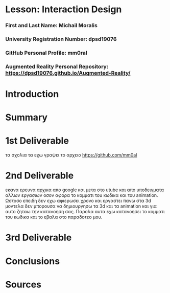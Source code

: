 # Lesson: Interaction Design

### First and Last Name: Michail Moralis
### University Registration Number: dpsd19076
### GitHub Personal Profile: mm0ral
### Augmented Reality Personal Repository: https://dpsd19076.github.io/Augmented-Reality/

# Introduction

# Summary


# 1st Deliverable
τα σχολια τα εχω γραψει το αρχειο https://github.com/mm0al

# 2nd Deliverable
εκανα ερευνα αρχικα απο google και μετα στο utube και απο υποδειγματα αλλων εργασιων  οσον αφορα το κομματι του κωδικα και του animation. Ωστοσο επειδη δεν εχω αφιερωσει χρονο και εργαστει πανω στα 3d μοντελα δεν μπορουσα να δημιουργησω τα 3d και τα animation και για αυτο ζηταω την κατανοηση σας. Παρολα αυτα εχω κατανοησει το κομματι του κωδικα και το εβαλα στο παραδοτεο μου.

# 3rd Deliverable 


# Conclusions


# Sources

